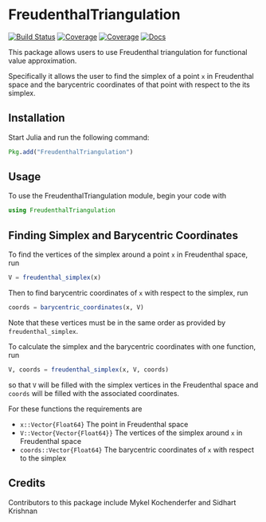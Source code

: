# FreudenthalTriangulation

[![Build Status](https://travis-ci.org/sisl/FreudenthalTriangulation.jl.svg?branch=master)](https://travis-ci.org/sisl/FreudenthalTriangulation.jl)
[![Coverage](https://codecov.io/gh/sisl/FreudenthalTriangulation.jl/branch/master/graph/badge.svg)](https://codecov.io/gh/sisl/FreudenthalTriangulation.jl)
[![Coverage](https://coveralls.io/repos/github/sisl/FreudenthalTriangulation.jl/badge.svg?branch=master)](https://coveralls.io/github/sisl/FreudenthalTriangulation.jl?branch=master)
[![Docs](https://img.shields.io/badge/docs-stable-blue.svg)](https://sisl.github.io/FreudenthalTraingulation.jl/)

This package allows users to use Freudenthal triangulation for functional value approximation.

Specifically it allows the user to find the simplex of a point `x` in Freudenthal space and the barycentric coordinates of that point with respect to the its simplex.

## Installation

Start Julia and run the following command:

```julia
Pkg.add("FreudenthalTriangulation")
```

## Usage

To use the FreudenthalTriangulation module, begin your code with

```julia
using FreudenthalTriangulation
```

## Finding Simplex and Barycentric Coordinates

To find the vertices of the simplex around a point `x` in Freudenthal space, run
```julia
V = freudenthal_simplex(x)
```
Then to find barycentric coordinates of `x` with respect to the simplex, run
```julia
coords = barycentric_coordinates(x, V)
```
Note that these vertices must be in the same order as provided by `freudenthal_simplex`.

To calculate the simplex and the barycentric coordinates with one function, run
```julia
V, coords = freudenthal_simplex(x, V, coords)
```
so that `V` will be filled with the simplex vertices in the Freudenthal space and `coords` will be filled with the associated coordinates.

For these functions the requirements are
- `x::Vector{Float64}` The point in Freudenthal space
- `V::Vector{Vector{Float64}}` The vertices of the simplex around `x` in Freudenthal space
- `coords::Vector{Float64}` The barycentric coordinates of `x` with respect to the simplex

## Credits

Contributors to this package include Mykel Kochenderfer and Sidhart Krishnan
